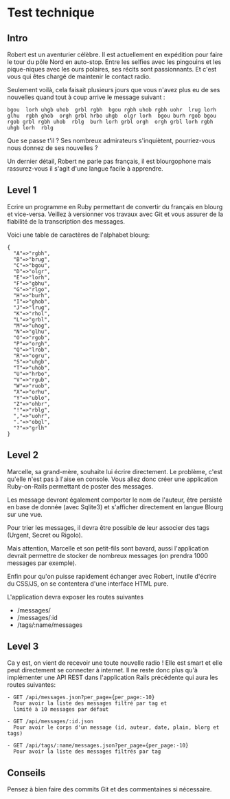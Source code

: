 # Test technique

## Intro

Robert est un aventurier célèbre. Il est actuellement en expédition pour faire
le tour du pôle Nord en auto-stop. Entre les selfies avec les pingouins et les
pique-niques avec les ours polaires, ses récits sont passionnants.
Et c'est vous qui êtes chargé de maintenir le contact radio.

Seulement voilà, cela faisait plusieurs jours que vous n'avez plus eu de ses
nouvelles quand tout à coup arrive le message suivant :

```
bgou  lorh uhgb uhob  grbl rgbh  bgou rgbh uhob rgbh uohr  lrug lorh  glhu  rgbh ghob  orgh grbl hrbo uhgb  olgr lorh  bgou burh rgob bgou rgob grbl rgbh uhob  rblg  burh lorh grbl orgh  orgh grbl lorh rgbh uhgb lorh  rblg
```

Que se passe t'il ? Ses nombreux admirateurs s'inquiètent, pourriez-vous nous
donnez de ses nouvelles ?

Un dernier détail, Robert ne parle pas français, il est blourgophone mais
rassurez-vous il s'agit d'une langue facile à apprendre.

## Level 1

Ecrire un programme en Ruby permettant de convertir du français en blourg et
vice-versa. Veillez à versionner vos travaux avec Git et vous assurer de la
fiabilité de la transcription des messages.

Voici une table de caractères de l'alphabet blourg:

```
{
  "A"=>"rgbh",
  "B"=>"brug",
  "C"=>"bgou",
  "D"=>"olgr",
  "E"=>"lorh",
  "F"=>"gbhu",
  "G"=>"rlgo",
  "H"=>"burh",
  "I"=>"ghob",
  "J"=>"lrug",
  "K"=>"rhol",
  "L"=>"grbl",
  "M"=>"uhog",
  "N"=>"glhu",
  "O"=>"rgob",
  "P"=>"orgh",
  "Q"=>"lrob",
  "R"=>"ogru",
  "S"=>"uhgb",
  "T"=>"uhob",
  "U"=>"hrbo",
  "V"=>"rgub",
  "W"=>"ruob",
  "X"=>"orhu",
  "Y"=>"ublo",
  "Z"=>"ohbr",
  "!"=>"rblg",
  ","=>"uohr",
  "."=>"obgl",
  "?"=>"grlh"
}
```

## Level 2

Marcelle, sa grand-mère, souhaite lui écrire directement. Le problème, c'est
qu'elle n'est pas à l'aise en console. Vous allez donc créer une application
Ruby-on-Rails permettant de poster des messages.

Les message devront également comporter le nom de l'auteur, être persisté en
base de donnée (avec Sqlite3) et s'afficher directement en langue Blourg sur
une vue.

Pour trier les messages, il devra être possible de leur associer des tags
(Urgent, Secret ou Rigolo).

Mais attention, Marcelle et son petit-fils sont bavard, aussi l'application
devrait permettre de stocker de nombreux messages (on prendra 1000 messages par
exemple).

Enfin pour qu'on puisse rapidement échanger avec Robert, inutile d'écrire du
CSS/JS, on se contentera d'une interface HTML pure.

L'application devra exposer les routes suivantes

- /messages/
- /messages/:id
- /tags/:name/messages

## Level 3

Ca y est, on vient de recevoir une toute nouvelle radio ! Elle est smart et
elle peut directement se connecter à internet. Il ne reste donc plus qu'à
implémenter une API REST dans l'application Rails précédente qui aura les
routes suivantes:

```
- GET /api/messages.json?per_page={per_page:-10}
  Pour avoir la liste des messages filtré par tag et
  limité à 10 messages par défaut

- GET /api/messages/:id.json
  Pour avoir le corps d'un message (id, auteur, date, plain, blorg et tags)

- GET /api/tags/:name/messages.json?per_page={per_page:-10}
  Pour avoir la liste des messages filtrés par tag
```

## Conseils

Pensez à bien faire des commits Git et des commentaines si nécessaire.
